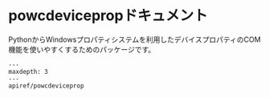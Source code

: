 # powcdevicepropドキュメント

PythonからWindowsプロパティシステムを利用したデバイスプロパティのCOM機能を使いやすくするためのパッケージです。

```{toctree}
---
maxdepth: 3
---
apiref/powcdeviceprop
```
